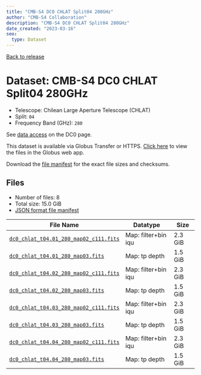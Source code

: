 ```yaml
---
title: "CMB-S4 DC0 CHLAT Split04 280GHz"
author: "CMB-S4 Collaboration"
description: "CMB-S4 DC0 CHLAT Split04 280GHz"
date_created: "2023-03-16"
seo:
  type: Dataset
---
```


[Back to release](./dc0.html#datasets)

# Dataset: CMB-S4 DC0 CHLAT Split04 280GHz

- Telescope: Chilean Large Aperture Telescope (CHLAT) 
- Split: `04`
- Frequency Band (GHz): `280`

See [data access](./dc0.html#data-access) on the DC0 page.

This dataset is available via Globus Transfer or HTTPS. [Click here](https://app.globus.org/file-manager?origin_id=38f01147-f09e-483d-a552-3866669a846d&origin_path=%2Fdatareleases%2Fdc0%2Fmission%2Fchlat%2Fsplit04%2F280%2F) to view the files in the Globus web app.

Download the [file manifest](https://g-456d30.0ed28.75bc.data.globus.org/datareleases/dc0/mission/chlat/split04/280/manifest.json) for the exact file sizes and checksums.

## Files

- Number of files: 8
- Total size: 15.0 GiB
- [JSON format file manifest](https://g-456d30.0ed28.75bc.data.globus.org/datareleases/dc0/mission/chlat/split04/280/manifest.json)

|                                                                               File Name                                                                               |      Datatype       |  Size   |
| --------------------------------------------------------------------------------------------------------------------------------------------------------------------- | ------------------- | ------- |
| [`dc0_chlat_t04.01_280_map02_c111.fits`](https://g-456d30.0ed28.75bc.data.globus.org/datareleases/dc0/mission/chlat/split04/280/dc0_chlat_t04.01_280_map02_c111.fits) | Map: filter+bin iqu | 2.3 GiB |
| [`dc0_chlat_t04.01_280_map03.fits`](https://g-456d30.0ed28.75bc.data.globus.org/datareleases/dc0/mission/chlat/split04/280/dc0_chlat_t04.01_280_map03.fits)           | Map: tp depth       | 1.5 GiB |
| [`dc0_chlat_t04.02_280_map02_c111.fits`](https://g-456d30.0ed28.75bc.data.globus.org/datareleases/dc0/mission/chlat/split04/280/dc0_chlat_t04.02_280_map02_c111.fits) | Map: filter+bin iqu | 2.3 GiB |
| [`dc0_chlat_t04.02_280_map03.fits`](https://g-456d30.0ed28.75bc.data.globus.org/datareleases/dc0/mission/chlat/split04/280/dc0_chlat_t04.02_280_map03.fits)           | Map: tp depth       | 1.5 GiB |
| [`dc0_chlat_t04.03_280_map02_c111.fits`](https://g-456d30.0ed28.75bc.data.globus.org/datareleases/dc0/mission/chlat/split04/280/dc0_chlat_t04.03_280_map02_c111.fits) | Map: filter+bin iqu | 2.3 GiB |
| [`dc0_chlat_t04.03_280_map03.fits`](https://g-456d30.0ed28.75bc.data.globus.org/datareleases/dc0/mission/chlat/split04/280/dc0_chlat_t04.03_280_map03.fits)           | Map: tp depth       | 1.5 GiB |
| [`dc0_chlat_t04.04_280_map02_c111.fits`](https://g-456d30.0ed28.75bc.data.globus.org/datareleases/dc0/mission/chlat/split04/280/dc0_chlat_t04.04_280_map02_c111.fits) | Map: filter+bin iqu | 2.3 GiB |
| [`dc0_chlat_t04.04_280_map03.fits`](https://g-456d30.0ed28.75bc.data.globus.org/datareleases/dc0/mission/chlat/split04/280/dc0_chlat_t04.04_280_map03.fits)           | Map: tp depth       | 1.5 GiB |
